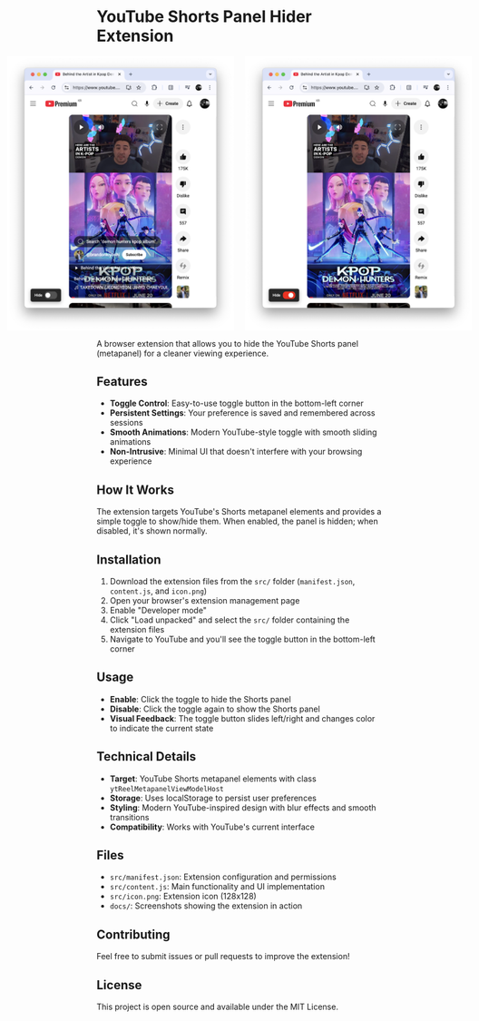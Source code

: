 # YouTube Shorts Panel Hider Extension

<div style="display: flex; justify-content: center; gap: 20px;">
  <img src="docs/before.png" alt="Before - Panel Visible" width="400">
  <img src="docs/after.png" alt="After - Panel Hidden" width="400">
</div>

A browser extension that allows you to hide the YouTube Shorts panel (metapanel) for a cleaner viewing experience.

## Features

- **Toggle Control**: Easy-to-use toggle button in the bottom-left corner
- **Persistent Settings**: Your preference is saved and remembered across sessions
- **Smooth Animations**: Modern YouTube-style toggle with smooth sliding animations
- **Non-Intrusive**: Minimal UI that doesn't interfere with your browsing experience

## How It Works

The extension targets YouTube's Shorts metapanel elements and provides a simple toggle to show/hide them. When enabled, the panel is hidden; when disabled, it's shown normally.

## Installation

1. Download the extension files from the `src/` folder (`manifest.json`, `content.js`, and `icon.png`)
2. Open your browser's extension management page
3. Enable "Developer mode"
4. Click "Load unpacked" and select the `src/` folder containing the extension files
5. Navigate to YouTube and you'll see the toggle button in the bottom-left corner

## Usage

- **Enable**: Click the toggle to hide the Shorts panel
- **Disable**: Click the toggle again to show the Shorts panel
- **Visual Feedback**: The toggle button slides left/right and changes color to indicate the current state

## Technical Details

- **Target**: YouTube Shorts metapanel elements with class `ytReelMetapanelViewModelHost`
- **Storage**: Uses localStorage to persist user preferences
- **Styling**: Modern YouTube-inspired design with blur effects and smooth transitions
- **Compatibility**: Works with YouTube's current interface

## Files

- `src/manifest.json`: Extension configuration and permissions
- `src/content.js`: Main functionality and UI implementation
- `src/icon.png`: Extension icon (128x128)
- `docs/`: Screenshots showing the extension in action

## Contributing

Feel free to submit issues or pull requests to improve the extension!

## License

This project is open source and available under the MIT License.
